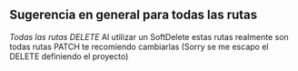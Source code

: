## Sugerencia en general para todas las rutas

*Todas las rutas DELETE* Al utilizar un SoftDelete estas rutas realmente son todas
rutas PATCH te recomiendo cambiarlas (Sorry se me escapo el DELETE definiendo el proyecto)
